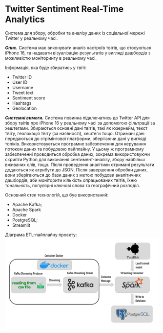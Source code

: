# Twitter Sentiment Real-Time Analytics

Система для збору, обробки та аналізу даних із соціальної мережі Twitter у реальному часі. 

***Опис.*** Система має виконувати аналіз настроїв твітів, що стосуються iPhone 16, та надавати візуалізацію результатів у вигляді дашбордів з можливістю моніторингу в реальному часі.

Інформація, яка буде збиратись у твіті:

- Twitter ID
- User ID
- Username
- Tweet text
- Sentiment score
- Hashtags
- Geolocation

***Системні вимоги.*** Система повинна підключатись до Twitter API для збору твітів про iPhone 16 у реальному часі за допомогою фільтрації за хештегами. Збираються основні дані твітів, такі як юзернейм, текст твіту, геолокація твіту (за наявності), хештеги тощо. Отримані дані передаються до стрімінгової платформи, зберігаючи дані у вигляді топіків. Використовується програмне забезпечення для керування потоком даних та побудовою пайплайну.  У цьому ж програмному забезпеченні проводиться обробка даних, зокрема використовуючи скрипти Python для виконання сентимент-аналізу, збору найбільш вживаних слів, тощо. Після проведення аналітики отримані результати додаються як атрибути до JSON. Після завершення обробки даних, вони зберігаються до бази даних з метою побудови аналітичних дашбордів, аби моніторити кількість опрацьованих твітів, їхню тональність, популярні ключові слова та географічний розподіл.


Основний стек технологій, що був використаний:
- Apache Kafka;
- Apache Spark
- Docker
- PostgreSQL;
- Streamlit

Діаграма ETL-пайплайну проєкту:
![Alt text](etl_pipeline_diagram.png)
